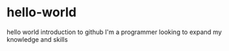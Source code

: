 # hello-world
hello world introduction to github
I'm a programmer looking to expand my knowledge and skills
